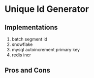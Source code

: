 # Unique Id Generator

## Implementations
1. batch segment id
2. snowflake
3. mysql autoincrement primary key
4. redis incr 

## Pros and Cons